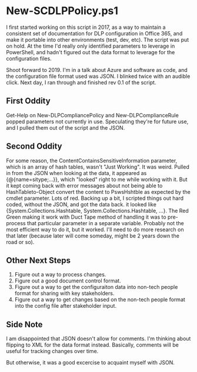 New-SCDLPPolicy.ps1
===================

I first started working on this script in 2017, as a way to maintain a consistent
set of documentation for DLP configuration in Office 365, and make it portable
into other environments (test, dev, etc). The script was put on hold. At the time
I'd really only identified parameters to leverage in PowerShell, and hadn't
figured out the data format to leverage for the configuration files.

Shoot forward to 2019. I'm in a talk about Azure and software as code, and the
configuration file format used was JSON. I blinked twice with an audible click.
Next day, I ran through and finished rev 0.1 of the script.

First Oddity
------------

Get-Help on New-DLPCompliancePolicy and New-DLPComplianceRule popped parameters
not currently in use. Speculating they're for future use, and I pulled them
out of the script and the JSON.

Second Oddity
-------------
For some reason, the ContentContainsSensitiveInformation parameter, which is an
array of hash tables, wasn't "Just Working". It was weird. Pulled in from the JSON
when looking at the data, it appeared as {@{name=sitype;...}}, which "looked" right
to me while working with it. But it kept coming back with error messages about
not being able to HashTableto-Object convert the content to PswsHshtble as
expected by the cmdlet parameter. Lots of red. Backing up a bit, I scripted
things out hard coded, without the JSON, and got the data back. it looked like
{System.Collections.Hashtable, System.Collections.Hashtable, ...}. The Red Green
making it work with Duct Tape method of handling it was to pre-process that
particular parameter in a separate variable. Probably not the most efficient
way to do it, but it worked. I'll need to do more research on that later 
(because later will come someday, might be 2 years down the road or so).

Other Next Steps
----------------

1. Figure out a way to process changes.
2. Figure out a good document control format.
3. Figure out a way to get the configuraiton data into non-tech people format
   for sharing with key stakeholders.
4. Figure out a way to get changes based on the non-tech people format into the
   config file after stakeholder input.

Side Note
---------
I am disappointed that JSON doesn't allow for comments. I'm thinking about
flipping to XML for the data format instead. Basically, comments will be useful
for tracking changes over time.

But otherwise, it was a good excercise to acquaint myself with JSON.